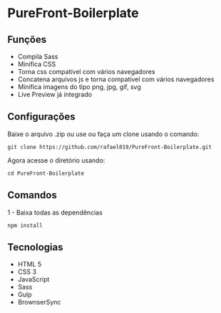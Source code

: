 # PureFront-Boilerplate

## Funções

- Compila Sass
- Minifica CSS
- Torna css compatível com vários navegadores
- Concatena arquivos js e torna compatível com vários navegadores
- Minifica imagens do tipo png, jpg, gif, svg
- Live Preview já integrado

## Configurações

Baixe o arquivo .zip ou use ou faça um clone usando o comando:

```
git clone https://github.com/rafael019/PureFront-Boilerplate.git
```

Agora acesse o diretório usando:

```
cd PureFront-Boilerplate
```

## Comandos

1 - Baixa todas as dependências

```
npm install
```

## Tecnologias

- HTML 5
- CSS 3
- JavaScript
- Sass
- Gulp
- BrownserSync
